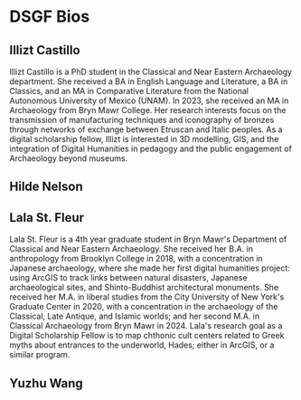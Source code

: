 # DSGF Bios



## Illizt Castillo

<!--- ![Illizt Castillo](../media/castillo-i.jpg) --->

Illizt Castillo is a PhD student in the Classical and Near Eastern Archaeology department. She received a BA in English Language and Literature, a BA in Classics, and an MA in Comparative Literature from the National Autonomous University of Mexico (UNAM). In 2023, she received an MA in Archaeology from Bryn Mawr College. Her research interests focus on the transmission of manufacturing techniques and iconography of bronzes through networks of exchange between Etruscan and Italic peoples. As a digital scholarship fellow, Illizt is interested in 3D modelling, GIS, and the integration of Digital Humanities in pedagogy and the public engagement of Archaeology beyond museums.

## Hilde Nelson

## Lala St. Fleur

Lala St. Fleur is a 4th year graduate student in Bryn Mawr's Department of Classical and Near Eastern Archaeology. She received her B.A. in anthropology from Brooklyn College in 2018, with a concentration in Japanese archaeology, where she made her first digital humanities project: using ArcGIS to track links between natural disasters, Japanese archaeological sites, and Shinto-Buddhist architectural monuments. She received her M.A. in liberal studies from the City University of New York's Graduate Center in 2020, with a concentration in the archaeology of the Classical, Late Antique, and Islamic worlds; and her second M.A. in Classical Archaeology from Bryn Mawr in 2024. Lala's research goal as a Digital Scholarship Fellow is to map chthonic cult centers related to Greek myths about entrances to the underworld, Hades; either in ArcGIS, or a similar program.

## Yuzhu Wang
